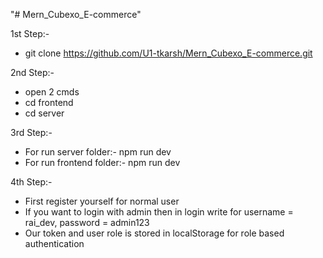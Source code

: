 "# Mern_Cubexo_E-commerce" 

1st Step:-
*  git clone https://github.com/U1-tkarsh/Mern_Cubexo_E-commerce.git

2nd Step:-
*  open 2 cmds
*  cd frontend
*  cd server

3rd Step:-
*  For run server folder:-  npm run dev
*  For run frontend folder:-  npm run dev

4th Step:-
*  First register yourself for normal user
*  If you want to login with admin then in login write for username = rai_dev, password = admin123
*  Our token and user role is stored in localStorage for role based authentication
